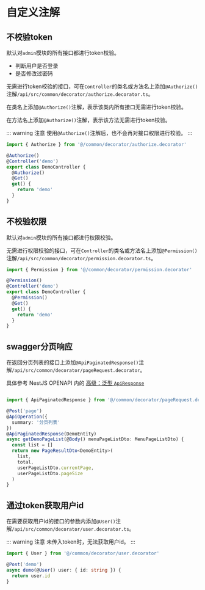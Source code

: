 # 自定义注解

## 不校验token

默认对`admin`模块的所有接口都进行token校验。

- 判断用户是否登录
- 是否修改过密码

无需进行token校验的接口，可在`Controller`的类名或方法名上添加`@Authorize()`注解`/api/src/common/decorator/authorize.decorator.ts`。

在类名上添加`@Authorize()`注解，表示该类内所有接口无需进行token校验。

在方法名上添加`@Authorize()`注解，表示该方法无需进行token校验。

::: warning 注意
使用`@Authorize()`注解后，也不会再对接口权限进行校验。
:::

```typescript
import { Authorize } from '@/common/decorator/authorize.decorator'

@Authorize()
@Controller('demo')
export class DemoController {
  @Authorize()
  @Get()
  get() {
    return 'demo'
  }
}
```

## 不校验权限

默认对`admin`模块的所有接口都进行权限校验。

无需进行权限校验的接口，可在`Controller`的类名或方法名上添加`@Permission()`注解`/api/src/common/decorator/permission.decorator.ts`。

```typescript
import { Permission } from '@/common/decorator/permission.decorator'

@Permission()
@Controller('demo')
export class DemoController {
  @Permission()
  @Get()
  get() {
    return 'demo'
  }
}
```

## swagger分页响应

在返回分页列表的接口上添加`@ApiPaginatedResponse()`注解`/api/src/common/decorator/pageRequest.decorator`。

具体参考 NestJS OPENAPI 内的 [高级：泛型 `ApiResponse`](https://nest.nodejs.cn/openapi/operations#%E9%AB%98%E7%BA%A7%EF%BC%9A%E6%B3%9B%E5%9E%8B-apiresponse)

```typescript

import { ApiPaginatedResponse } from '@/common/decorator/pageRequest.decorator'

@Post('page')
@ApiOperation({
  summary: '分页列表'
})
@ApiPaginatedResponse(DemoEntity)
async getDemoPageList(@Body() menuPageListDto: MenuPageListDto) {
  const list = []
  return new PageResultDto<DemoEntity>(
    list,
    total,
    userPageListDto.currentPage,
    userPageListDto.pageSize
  )
}
```

## 通过token获取用户id

在需要获取用户id的接口的参数内添加`@User()`注解`/api/src/common/decorator/user.decorator.ts`。

::: warning 注意
未传入token时，无法获取用户id。
:::

```typescript
import { User } from '@/common/decorator/user.decorator'

@Post('demo')
async demo(@User() user: { id: string }) {
  return user.id
}
```
